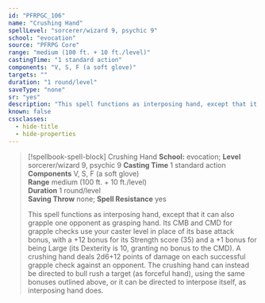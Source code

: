 ```yaml
---
id: "PFRPGC_106"
name: "Crushing Hand"
spellLevel: "sorcerer/wizard 9, psychic 9"
school: "evocation"
source: "PFRPG Core"
range: "medium (100 ft. + 10 ft./level)"
castingTime: "1 standard action"
components: "V, S, F (a soft glove)"
targets: ""
duration: "1 round/level"
saveType: "none"
sr: "yes"
description: "This spell functions as interposing hand, except that it can also grapple one opponent as grasping hand. Its CMB and CMD for grapple checks use your caster level in place of its base attack bonus, with a +12 bonus for its Strength score (35) and a +1 bonus for being Large (its Dexterity is 10, granting no bonus to the CMD). A crushing hand deals 2d6+12 points of damage on each successful grapple check against an opponent. The crushing hand can instead be directed to bull rush a target (as forceful hand), using the same bonuses outlined above, or it can be directed to interpose itself, as interposing hand does."
known: false
cssclasses:
  - hide-title
  - hide-properties
---
```


> [!spellbook-spell-block] Crushing Hand
> **School:** evocation; **Level** sorcerer/wizard 9, psychic 9
> **Casting Time** 1 standard action  
> **Components** V, S, F (a soft glove)  
> **Range** medium (100 ft. + 10 ft./level)  
> **Duration** 1 round/level  
> **Saving Throw** none; **Spell Resistance** yes
> 
> This spell functions as interposing hand, except that it can also grapple one opponent as grasping hand. Its CMB and CMD for grapple checks use your caster level in place of its base attack bonus, with a +12 bonus for its Strength score (35) and a +1 bonus for being Large (its Dexterity is 10, granting no bonus to the CMD). A crushing hand deals 2d6+12 points of damage on each successful grapple check against an opponent. The crushing hand can instead be directed to bull rush a target (as forceful hand), using the same bonuses outlined above, or it can be directed to interpose itself, as interposing hand does.